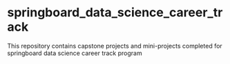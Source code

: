# springboard_data_science_career_track
This repository contains capstone projects and mini-projects completed for springboard data science career track program

